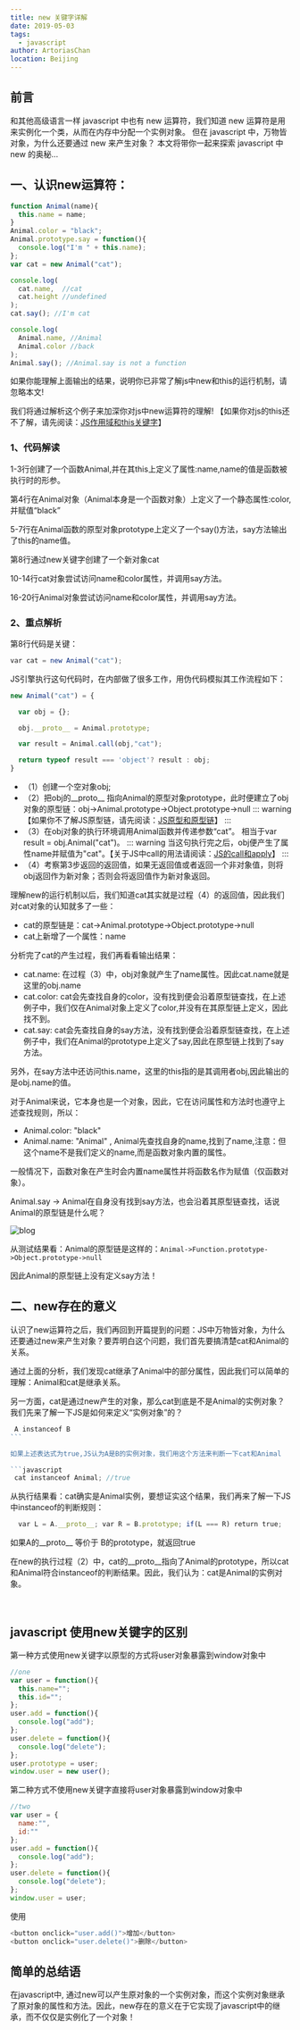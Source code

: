 ```yaml
---
title: new 关键字详解
date: 2019-05-03
tags:
  - javascript
author: ArtoriasChan
location: Beijing  
---
```


## 前言

和其他高级语言一样 javascript 中也有 new 运算符，我们知道 new 运算符是用来实例化一个类，从而在内存中分配一个实例对象。 但在 javascript 中，万物皆对象，为什么还要通过 new 来产生对象？ 本文将带你一起来探索 javascript 中 new 的奥秘...

## 一、认识new运算符：

```javascript
function Animal(name){
  this.name = name;
}
Animal.color = "black";
Animal.prototype.say = function(){
  console.log("I'm " + this.name);
};
var cat = new Animal("cat");

console.log(
  cat.name,  //cat
  cat.height //undefined
);
cat.say(); //I'm cat

console.log(
  Animal.name, //Animal
  Animal.color //back
);
Animal.say(); //Animal.say is not a function
```

如果你能理解上面输出的结果，说明你已非常了解js中new和this的运行机制，请忽略本文!

我们将通过解析这个例子来加深你对js中new运算符的理解! 【如果你对js的this还不了解，请先阅读：[JS作用域和this关键字](http://www.cnblogs.com/onepixel/p/5036369.html)】

### 1、代码解读

1-3行创建了一个函数Animal,并在其this上定义了属性:name,name的值是函数被执行时的形参。

第4行在Animal对象（Animal本身是一个函数对象）上定义了一个静态属性:color,并赋值“black”

5-7行在Animal函数的原型对象prototype上定义了一个say()方法，say方法输出了this的name值。

第8行通过new关键字创建了一个新对象cat

10-14行cat对象尝试访问name和color属性，并调用say方法。

16-20行Animal对象尝试访问name和color属性，并调用say方法。

### 2、重点解析

第8行代码是关键：
```javascript
var cat = new Animal("cat"); 
```
JS引擎执行这句代码时，在内部做了很多工作，用伪代码模拟其工作流程如下：
```javascript
new Animal("cat") = {

  var obj = {};

  obj.__proto__ = Animal.prototype;

  var result = Animal.call(obj,"cat");

  return typeof result === 'object'? result : obj;
}
```
* （1）创建一个空对象obj;
* （2）把obj的__proto__ 指向Animal的原型对象prototype，此时便建立了obj对象的原型链：obj->Animal.prototype->Object.prototype->null
::: warning
【如果你不了解JS原型链，请先阅读：[JS原型和原型链](http://www.cnblogs.com/onepixel/p/5024903.html)】
:::
* （3）在obj对象的执行环境调用Animal函数并传递参数“cat”。 相当于var result = obj.Animal("cat")。
::: warning
当这句执行完之后，obj便产生了属性name并赋值为"cat"。【关于JS中call的用法请阅读：[JS的call和apply](http://www.cnblogs.com/onepixel/p/5038020.html)】
:::
* （4）考察第3步返回的返回值，如果无返回值或者返回一个非对象值，则将obj返回作为新对象；否则会将返回值作为新对象返回。

理解new的运行机制以后，我们知道cat其实就是过程（4）的返回值，因此我们对cat对象的认知就多了一些：
* cat的原型链是：cat->Animal.prototype->Object.prototype->null
* cat上新增了一个属性：name

分析完了cat的产生过程，我们再看看输出结果：
* cat.name: 在过程（3）中，obj对象就产生了name属性。因此cat.name就是这里的obj.name
* cat.color: cat会先查找自身的color，没有找到便会沿着原型链查找，在上述例子中，我们仅在Animal对象上定义了color,并没有在其原型链上定义，因此找不到。
* cat.say: cat会先查找自身的say方法，没有找到便会沿着原型链查找，在上述例子中，我们在Animal的prototype上定义了say,因此在原型链上找到了say方法。

另外，在say方法中还访问this.name，这里的this指的是其调用者obj,因此输出的是obj.name的值。

对于Animal来说，它本身也是一个对象，因此，它在访问属性和方法时也遵守上述查找规则，所以：
* Animal.color: "black"
* Animal.name: "Animal" , Animal先查找自身的name,找到了name,注意：但这个name不是我们定义的name,而是函数对象内置的属性。

一般情况下，函数对象在产生时会内置name属性并将函数名作为赋值（仅函数对象）。

Animal.say -> Animal在自身没有找到say方法，也会沿着其原型链查找，话说Animal的原型链是什么呢？

![blog](~@assets/posts/new-in-js/1093571-20170310104621781-1161116271.png)

从测试结果看：Animal的原型链是这样的：`Animal->Function.prototype->Object.prototype->null`

因此Animal的原型链上没有定义say方法！
## 二、new存在的意义
认识了new运算符之后，我们再回到开篇提到的问题：JS中万物皆对象，为什么还要通过new来产生对象？要弄明白这个问题，我们首先要搞清楚cat和Animal的关系。

通过上面的分析，我们发现cat继承了Animal中的部分属性，因此我们可以简单的理解：Animal和cat是继承关系。

另一方面，cat是通过new产生的对象，那么cat到底是不是Animal的实例对象？ 我们先来了解一下JS是如何来定义“实例对象”的？

```javascript
 A instanceof B
``` 

如果上述表达式为true,JS认为A是B的实例对象，我们用这个方法来判断一下cat和Animal

```javascript
 cat instanceof Animal; //true 
```

从执行结果看：cat确实是Animal实例，要想证实这个结果，我们再来了解一下JS中instanceof的判断规则：

```javascript
  var L = A.__proto__; var R = B.prototype; if(L === R) return true; 
```

如果A的__proto__ 等价于 B的prototype，就返回true

在new的执行过程（2）中，cat的__proto__指向了Animal的prototype，所以cat和Animal符合instanceof的判断结果。因此，我们认为：cat是Animal的实例对象。

 

## javascript 使用new关键字的区别

第一种方式使用new关键字以原型的方式将user对象暴露到window对象中

```javascript
//one
var user = function(){
  this.name="";
  this.id="";
};
user.add = function(){
  console.log("add");
};
user.delete = function(){
  console.log("delete");
};
user.prototype = user;
window.user = new user();
```

第二种方式不使用new关键字直接将user对象暴露到window对象中

```javascript
//two
var user = {
  name:"",
  id:""
};
user.add = function(){
  console.log("add");
};
user.delete = function(){
  console.log("delete");
};
window.user = user;
```
使用
```javascript
<button onclick="user.add()">增加</button>
<button onclick="user.delete()">删除</button>
```

## 简单的总结语

在javascript中, 通过new可以产生原对象的一个实例对象，而这个实例对象继承了原对象的属性和方法。因此，new存在的意义在于它实现了javascript中的继承，而不仅仅是实例化了一个对象！